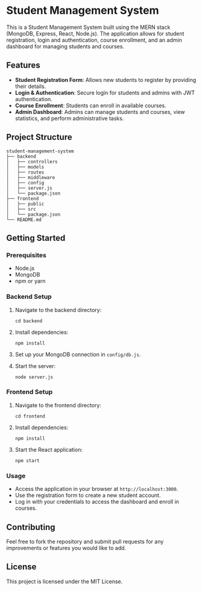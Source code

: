 # Student Management System

This is a Student Management System built using the MERN stack (MongoDB, Express, React, Node.js). The application allows for student registration, login and authentication, course enrollment, and an admin dashboard for managing students and courses.

## Features

- **Student Registration Form**: Allows new students to register by providing their details.
- **Login & Authentication**: Secure login for students and admins with JWT authentication.
- **Course Enrollment**: Students can enroll in available courses.
- **Admin Dashboard**: Admins can manage students and courses, view statistics, and perform administrative tasks.

## Project Structure

```
student-management-system
├── backend
│   ├── controllers
│   ├── models
│   ├── routes
│   ├── middleware
│   ├── config
│   ├── server.js
│   └── package.json
├── frontend
│   ├── public
│   ├── src
│   └── package.json
└── README.md
```

## Getting Started

### Prerequisites

- Node.js
- MongoDB
- npm or yarn

### Backend Setup

1. Navigate to the backend directory:
   ```
   cd backend
   ```

2. Install dependencies:
   ```
   npm install
   ```

3. Set up your MongoDB connection in `config/db.js`.

4. Start the server:
   ```
   node server.js
   ```

### Frontend Setup

1. Navigate to the frontend directory:
   ```
   cd frontend
   ```

2. Install dependencies:
   ```
   npm install
   ```

3. Start the React application:
   ```
   npm start
   ```

### Usage

- Access the application in your browser at `http://localhost:3000`.
- Use the registration form to create a new student account.
- Log in with your credentials to access the dashboard and enroll in courses.

## Contributing

Feel free to fork the repository and submit pull requests for any improvements or features you would like to add.

## License

This project is licensed under the MIT License.